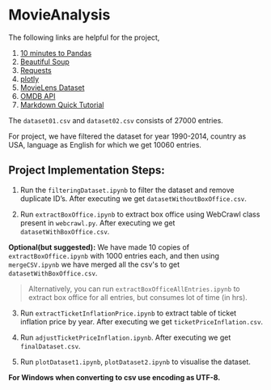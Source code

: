 # MovieAnalysis

The following links are helpful for the project,

1. [10 minutes to Pandas](http://pandas.pydata.org/pandas-docs/stable/10min.html)
2. [Beautiful Soup](https://www.crummy.com/software/BeautifulSoup/bs4/doc/)
3. [Requests](http://docs.python-requests.org/en/master/)
4. [plotly](https://plot.ly/python/)
5. [MovieLens Dataset](https://grouplens.org/datasets/movielens/)
6. [OMDB API](http://www.omdbapi.com/)
7. [Markdown Quick Tutorial](http://commonmark.org/help/)

The `dataset01.csv` and `dataset02.csv` consists of 27000 entries.

For project, we have filtered the dataset for year 1990-2014, country as USA, language as English for which we get 
10060 entries.


## Project Implementation Steps:

1. Run the `filteringDataset.ipynb` to filter the dataset and remove duplicate ID’s. After executing we get 
`datasetWithoutBoxOffice.csv`.

2. Run `extractBoxOffice.ipynb` to extract box office using WebCrawl class present in `webcrawl.py`. After executing we get `datasetWithBoxOffice.csv`.

**Optional(but suggested):** We have made 10 copies of `extractBoxOffice.ipynb` with 1000 entries each, and then using `mergeCSV.ipynb` we have merged all the csv's to get `datasetWithBoxOffice.csv`.

> Alternatively, you can run `extractBoxOfficeAllEntries.ipynb` to extract box office for all entries, but consumes lot of time (in hrs).

3. Run `extractTicketInflationPrice.ipynb` to extract table of ticket inflation price by year. After executing we get `ticketPriceInflation.csv`.

4. Run `adjustTicketPriceInflation.ipynb`. After executing we get `finalDataset.csv`.

5. Run `plotDataset1.ipynb`, `plotDataset2.ipynb` to visualise the dataset.

**For Windows when converting to csv use encoding as UTF-8.**



